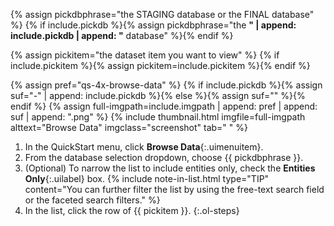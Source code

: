 {% assign pickdbphrase="the STAGING database or the FINAL database" %}
{% if include.pickdb %}{% assign pickdbphrase="the **" | append: include.pickdb | append: "** database" %}{% endif %}

{% assign pickitem="the dataset item you want to view" %}
{% if include.pickitem %}{% assign pickitem=include.pickitem %}{% endif %}

{% assign pref="qs-4x-browse-data" %}
{% if include.pickdb %}{% assign suf="-" | append: include.pickdb %}{% else %}{% assign suf="" %}{% endif %}
{% assign full-imgpath=include.imgpath | append: pref | append: suf | append: ".png" %}
{% include thumbnail.html imgfile=full-imgpath alttext="Browse Data" imgclass="screenshot" tab="  " %}

1. In the QuickStart menu, click **Browse Data**{:.uimenuitem}.
1. From the database selection dropdown, choose {{ pickdbphrase }}.
1. (Optional) To narrow the list to include entities only, check the **Entities Only**{:.uilabel} box.
    {% include note-in-list.html type="TIP" content="You can further filter the list by using the free-text search field or the faceted search filters." %}
1. In the list, click the row of {{ pickitem }}.
{:.ol-steps}
